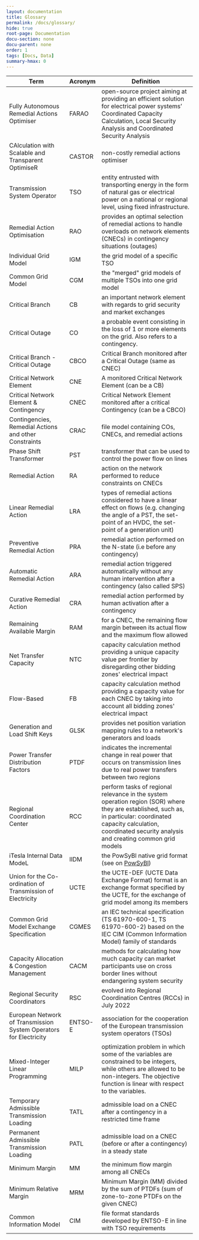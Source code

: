 ```yaml
---
layout: documentation
title: Glossary
permalink: /docs/glossary/
hide: true
root-page: Documentation
docu-section: none
docu-parent: none
order: 1
tags: [Docs, Data]
summary-hmax: 0
---
```


| Term                                                              | Acronym | Definition                                                                                                                                                                                                                   |
|-------------------------------------------------------------------|---------|------------------------------------------------------------------------------------------------------------------------------------------------------------------------------------------------------------------------------|
| Fully Autonomous Remedial Actions Optimiser                       | FARAO   | open-source project aiming at providing an efficient solution for electrical power systems’ Coordinated Capacity Calculation, Local Security Analysis and Coordinated Security Analysis                                      |
| CAlculation with Scalable and Transparent OptimiseR               | CASTOR  | non-costly remedial actions optimiser                                                                                                                                                                                        |
| Transmission System Operator                                      | TSO     | entity entrusted with transporting energy in the form of natural gas or electrical power on a national or regional level, using fixed infrastructure.                                                                        |
| Remedial Action Optimisation                                      | RAO     | provides an optimal selection of remedial actions to handle overloads on network elements (CNECs) in contingency situations (outages)                                                                                        |
| Individual Grid Model                                             | IGM     | the grid model of a specific TSO                                                                                                                                                                                             |
| Common Grid Model                                                 | CGM     | the "merged" grid models of multiple TSOs into one grid model                                                                                                                                                                |
| Critical Branch                                                   | CB      | an important network element with regards to grid security and market exchanges                                                                                                                                              |
| Critical Outage                                                   | CO      | a probable event consisting in the loss of 1 or more elements on the grid. Also refers to a contingency.                                                                                                                     |
| Critical Branch - Critical Outage                                 | CBCO    | Critical Branch monitored after a Critical Outage (same as CNEC)                                                                                                                                                             |
| Critical Network Element                                          | CNE     | A monitored Critical Network Element (can be a CB)                                                                                                                                                                           |
| Critical Network Element & Contingency                            | CNEC    | Critical Network Element monitored after a critical Contingency (can be a CBCO)                                                                                                                                              |
| Contingencies, Remedial Actions and other Constraints             | CRAC    | file model containing COs, CNECs, and remedial actions                                                                                                                                                                       |
| Phase Shift Transformer                                           | PST     | transformer that can be used to control the power flow on lines                                                                                                                                                              |
| Remedial Action                                                   | RA      | action on the network performed to reduce constraints on CNECs                                                                                                                                                               |
| Linear Remedial Action                                            | LRA     | types of remedial actions considered to have a linear effect on flows (e.g. changing the angle of a PST, the set-point of an HVDC, the set-point of a generation unit)                                                       |
| Preventive Remedial Action                                        | PRA     | remedial action performed on the N-state (i.e before any contingency)                                                                                                                                                        |
| Automatic Remedial Action                                         | ARA     | remedial action triggered automatically without any human intervention after a contingency (also called SPS)                                                                                                                 |
| Curative Remedial Action                                          | CRA     | remedial action performed by human activation after a contingency                                                                                                                                                            |
| Remaining Available Margin                                        | RAM     | for a CNEC, the remaining flow margin between its actual flow and the maximum flow allowed                                                                                                                                   |
| Net Transfer Capacity                                             | NTC     | capacity calculation method providing a unique capacity value per frontier by disregarding other bidding zones' electrical impact                                                                                            |
| Flow-Based                                                        | FB      | capacity calculation method providing a capacity value for each CNEC by taking into account all bidding zones' electrical impact                                                                                             |
| Generation and Load Shift Keys                                    | GLSK    | provides net position variation mapping rules to a network's generators and loads                                                                                                                                            |
| Power Transfer Distribution Factors                               | PTDF    | indicates the incremental change in real power that occurs on transmission lines due to real power transfers between two regions                                                                                             |
| Regional Coordination Center                                      | RCC     | perform tasks of regional relevance in the system operation region (SOR) where they are established, such as, in particular: coordinated capacity calculation, coordinated security analysis and creating common grid models |
| iTesla Internal Data ModeL                                        | IIDM    | the PowSyBl native grid format (see on [PowSyBl](https://www.powsybl.org/pages/documentation/developer/artifacts.html))                                                                                                      |
| Union for the Co-ordination of Transmission of Electricity        | UCTE    | the UCTE-DEF (UCTE Data Exchange Format) format is an exchange format specified by the UCTE, for the exchange of grid model among its members                                                                                |
| Common Grid Model Exchange Specification                          | CGMES   | an IEC technical specification (TS 61970-600-1, TS 61970-600-2) based on the IEC CIM (Common Information Model) family of standards                                                                                          |
| Capacity Allocation & Congestion Management                       | CACM    | methods for calculating how much capacity can market participants use on cross border lines without endangering system security                                                                                              |
| Regional Security Coordinators                                    | RSC     | evolved into Regional Coordination Centres (RCCs) in July 2022                                                                                                                                                               |
| European Network of Transmission System Operators for Electricity | ENTSO-E | association for the cooperation of the European transmission system operators (TSOs)                                                                                                                                         |
| Mixed-Integer Linear Programming                                  | MILP    | optimization problem in which some of the variables are constrained to be integers, while others are allowed to be non-integers. The objective function is linear with respect to the variables.                             |
| Temporary Admissible Transmission Loading                         | TATL    | admissible load on a CNEC after a contingency in a restricted time frame                                                                                                                                                     |
| Permanent Admissible Transmission Loading                         | PATL    | admissible load on a CNEC (before or after a contingency) in a steady state                                                                                                                                                  |
| Minimum Margin                                                    | MM      | the minimum flow margin among all CNECs                                                                                                                                                                                      |
| Minimum Relative Margin                                           | MRM     | Minimum Margin (MM) divided by the sum of PTDFs (sum of zone-to-zone PTDFs on the given CNEC)                                                                                                                                |
| Common Information Model                                          | CIM     | file format standards developed by ENTSO-E in line with TSO requirements                                                                                                                                                     |

